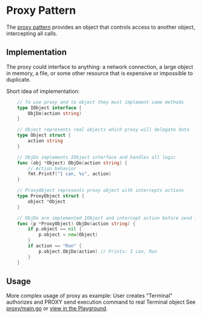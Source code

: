 # Proxy Pattern

The [proxy pattern](https://en.wikipedia.org/wiki/Proxy_pattern) provides an object that controls access to another object, intercepting all calls.

## Implementation

The proxy could interface to anything: a network connection, a large object in memory, a file, or some other resource that is expensive or impossible to duplicate.

Short idea of implementation:
```go
    // To use proxy and to object they must implement same methods
    type IObject interface {
        ObjDo(action string)
    }

    // Object represents real objects which proxy will delegate data
    type Object struct {
        action string
    }

    // ObjDo implements IObject interface and handles all logic
    func (obj *Object) ObjDo(action string) {
        // Action behavior
        fmt.Printf("I can, %s", action)
    }

    // ProxyObject represents proxy object with intercepts actions
    type ProxyObject struct {
        object *Object
    }

    // ObjDo are implemented IObject and intercept action before send in real Object
    func (p *ProxyObject) ObjDo(action string) {
        if p.object == nil {
            p.object = new(Object)
        }
        if action == "Run" {
            p.object.ObjDo(action) // Prints: I can, Run
        }
    }
```

## Usage
More complex usage of proxy as example: User creates "Terminal" authorizes and PROXY send execution command to real Terminal object
See [proxy/main.go](proxy/main.go) or [view in the Playground](https://play.golang.org/p/mnjKCMaOVE).
